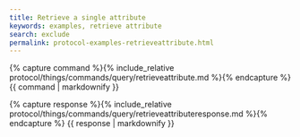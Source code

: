 ```yaml
---
title: Retrieve a single attribute
keywords: examples, retrieve attribute
search: exclude
permalink: protocol-examples-retrieveattribute.html
---
```


{% capture command %}{% include_relative protocol/things/commands/query/retrieveattribute.md %}{% endcapture %}
{{ command | markdownify }}

{% capture response %}{% include_relative protocol/things/commands/query/retrieveattributeresponse.md %}{% endcapture %}
{{ response | markdownify }}

